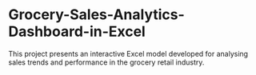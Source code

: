 # Grocery-Sales-Analytics-Dashboard-in-Excel
This project presents an interactive Excel model developed for analysing sales trends and performance in the grocery retail industry. 
